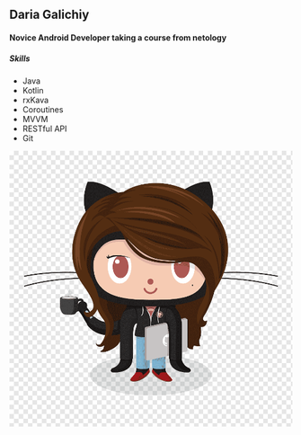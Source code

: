 ## Daria Galichiy

#### Novice Android Developer taking a course from netology

##### Skills
* Java
* Kotlin
* rxKava
* Coroutines
* MVVM
* RESTful API
* Git

![](img\justimg.png)
